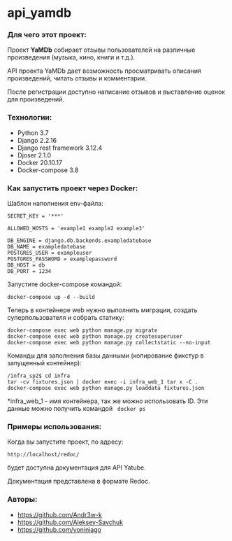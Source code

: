 # api_yamdb


### Для чего этот проект:
Проект **YaMDb** собирает отзывы пользователей на различные произведения (музыка, кино, книги и т.д.).

API проекта YaMDb дает возможность просматривать описания произведений, читать отзывы и комментарии.

После регистрации доступно написание отзывов и выставление оценок для произведений. 
### Технологии:
- Python 3.7
- Django 2.2.16
- Django rest framework 3.12.4
- Djoser 2.1.0
- Docker 20.10.17
- Docker-compose 3.8

### Как запустить проект через Docker:
Шаблон наполнения env-файла:
```
SECRET_KEY = '***'

ALLOWED_HOSTS = 'example1 example2 example3'

DB_ENGINE = django.db.backends.exampledatebase
DB_NAME = exampledatebase
POSTGRES_USER = exampleuser
POSTGRES_PASSWORD = examplepassword
DB_HOST = db
DB_PORT = 1234
```
Запустите docker-compose командой:
```
docker-compose up -d --build
```
Теперь в контейнере web нужно выполнить миграции, создать суперпользователя и собрать статику:
```
docker-compose exec web python manage.py migrate
docker-compose exec web python manage.py createsuperuser
docker-compose exec web python manage.py collectstatic --no-input 
```
Команды для заполнения базы данными (копирование фикстур в запущенный контейнер):
```
/infra_sp2$ cd infra
tar -cv fixtures.json | docker exec -i infra_web_1 tar x -C .
docker-compose exec web python manage.py loaddata fixtures.json
```
*infra_web_1 - имя контейнера, так же можно использовать ID.
Эти данные можно получить командой ``` docker ps```

### Примеры использования:
Когда вы запустите проект, по адресу:

```
http://localhost/redoc/
```
будет доступна документация для API Yatube. 

Документация представлена в формате Redoc.

### Авторы:
- https://github.com/Andr3w-k
- https://github.com/Aleksey-Savchuk
- https://github.com/yoninjago
